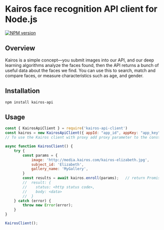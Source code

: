 # Kairos face recognition API client for Node.js

[![NPM version](http://img.shields.io/npm/v/kairos-api-client.svg?style=flat)](https://www.npmjs.com/package/kairos-api-client)


## Overview

Kairos is a simple concept—you submit images into our API, and our deep learning algorithms analyze the faces found, then the API returns a bunch of useful data about the faces we find. You can use this to search, match and compare faces, or measure characteristics such as age, and gender.

## Installation

```
npm install kairos-api
```

## Usage

```js
const { KairosApiClient } = require('kairos-api-client')
const kairos = new KairosApiClient({ appId: "app_id", appKey: "app_key" });
// To use the Kairos client with proxy add proxy parameter to the constructor

async function KairosClient() {
    try {
        const params = {
            image: 'http://media.kairos.com/kairos-elizabeth.jpg',
            subject_id: 'Elizabeth',
            gallery_name: 'MyGallery',
        }
        const results = await kairos.enroll(params);   // return Promise
        //  result: {
        //    status: <http status code>,
        //    body: <data>
        //  } 
    } catch (error) {
        throw new Error(error);
    }
}

KairosClient();
```
